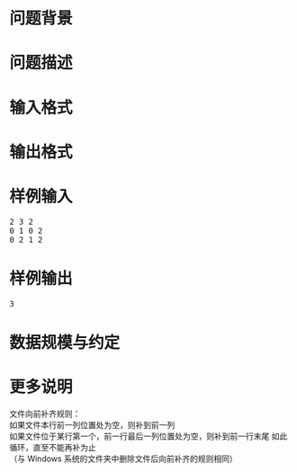 

# 问题背景



# 问题描述



# 输入格式



# 输出格式



# 样例输入


<pre>2 3 2
0 1 0 2
0 2 1 2
</pre>

# 样例输出


<pre>3
</pre>

# 数据规模与约定



# 更多说明


<p>
文件向前补齐规则：<br/>
如果文件本行前一列位置处为空，则补到前一列<br/>
如果文件位于某行第一个，前一行最后一列位置处为空，则补到前一行末尾
如此循环，直至不能再补为止<br/>
（与 Windows 系统的文件夹中删除文件后向前补齐的规则相同）
</p>
